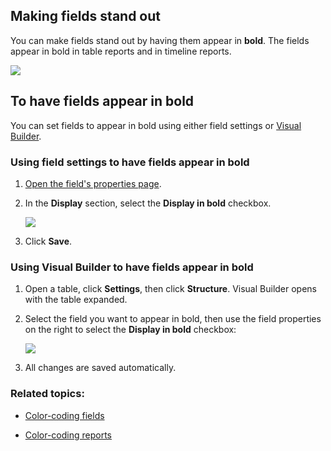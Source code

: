 ## Making fields stand out

You can make fields stand out by having them appear in **bold**. The fields appear in bold in table reports and in timeline reports.

![](https://helpv2.quickbase.com/hc/article_attachments/4572868695060/bold_column.png)

## To have fields appear in bold

You can set fields to appear in bold using either field settings or [Visual Builder](https://helpv2.quickbase.com/hc/en-us/articles/4570376993300-Quickbase-Visual-Builder-).

### Using field settings to have fields appear in bold

1.  [Open the field's properties page](https://helpv2.quickbase.com/hc/en-us/articles/4570253123348-Change-the-Properties-of-a-Field-).
    
2.  In the **Display** section, select the **Display in bold** checkbox.
    
    ![](https://helpv2.quickbase.com/hc/article_attachments/4572875861268/bold-field.png)
    
3.  Click **Save**.
    

### Using Visual Builder to have fields appear in bold

1.  Open a table, click **Settings**, then click **Structure**. Visual Builder opens with the table expanded.
    
2.  Select the field you want to appear in bold, then use the field properties on the right to select the **Display in bold** checkbox:
    
    ![](https://helpv2.quickbase.com/hc/article_attachments/4572847727508/vb-bold-field.png)
    
3.  All changes are saved automatically.
    

### Related topics:

-   [Color-coding fields](https://helpv2.quickbase.com/hc/en-us/articles/4570255561108-Color-coding-fields-)
    
-   [Color-coding reports](https://helpv2.quickbase.com/hc/en-us/articles/4570391002260-Color-coding-in-reports-)